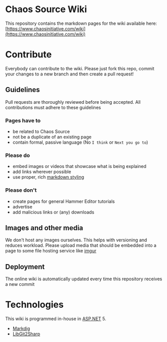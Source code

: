 # Chaos Source Wiki

This repository contains the markdown pages for the wiki available here: [https://www.chaosinitiative.com/wiki](https://www.chaosinitiative.com/wiki)

# Contribute
Everybody can contribute to the wiki. Please just fork this repo, commit your changes to a new branch and then create a pull request!

## Guidelines
Pull requests are thoroughly reviewed before being accepted. All contributions must adhere to these guidelines

### Pages have to
- be related to Chaos Source
- not be a duplicate of an existing page
- contain formal, passive language (No `I think` or `Next you go to`)

### Please do
- embed images or videos that showcase what is being explained
- add links wherever possible
- use proper, rich [markdown styling](https://github.com/adam-p/markdown-here/wiki/Markdown-Cheatsheet)

### Please don't
- create pages for general Hammer Editor tutorials
- advertise
- add malicious links or (any) downloads

## Images and other media
We don't host any images ourselves. This helps with versioning and reduces workload. Please upload media that should be embedded into a page to some file hosting service like [imgur](https://imgur.com)

## Deployment
The online wiki is automatically updated every time this repository receives a new commit

# Technologies
This wiki is programmed in-house in [ASP.NET](https://dotnet.microsoft.com/apps/aspnet) 5.

- [Markdig](https://www.nuget.org/packages/Markdig/)
- [LibGit2Sharp](https://www.nuget.org/packages/LibGit2Sharp)